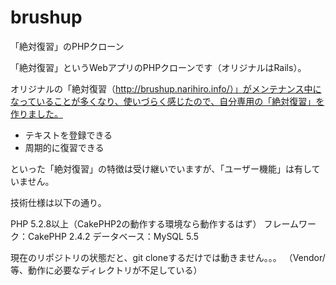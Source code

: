 brushup
=======

「絶対復習」のPHPクローン

「絶対復習」というWebアプリのPHPクローンです（オリジナルはRails）。

オリジナルの「絶対復習（http://brushup.narihiro.info/）」がメンテナンス中になっていることが多くなり、使いづらく感じたので、自分専用の「絶対復習」を作りました。

- テキストを登録できる
- 周期的に復習できる

といった「絶対復習」の特徴は受け継いでいますが、「ユーザー機能」は有していません。

技術仕様は以下の通り。

PHP 5.2.8以上（CakePHP2の動作する環境なら動作するはず）
フレームワーク：CakePHP 2.4.2
データベース：MySQL 5.5

現在のリポジトリの状態だと、git cloneするだけでは動きません。。。
（Vendor/等、動作に必要なディレクトリが不足している）
